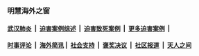 
### 明慧海外之窗

####  [武汉肺炎](indexes/365.md?t=06052300) &nbsp;|&nbsp;  [迫害案例综述](indexes/328.md?t=06052300) &nbsp;|&nbsp; [迫害致死案例](indexes/277.md?t=06052300)  &nbsp;|&nbsp; [更多迫害案例](indexes/81.md?t=06052300)  &nbsp;|&nbsp; 
####  [时事评论](indexes/19.md?t=06052300) &nbsp;|&nbsp; [海外简讯](indexes/245.md?t=06052300)&nbsp;|&nbsp;  [社会支持](indexes/140.md?t=06052300) &nbsp;|&nbsp; [褒奖决议](indexes/282.md?t=06052300) &nbsp;|&nbsp; [社区报道](indexes/91.md?t=06052300)  &nbsp;|&nbsp; [天人之间](indexes/78.md?t=06052300) 


